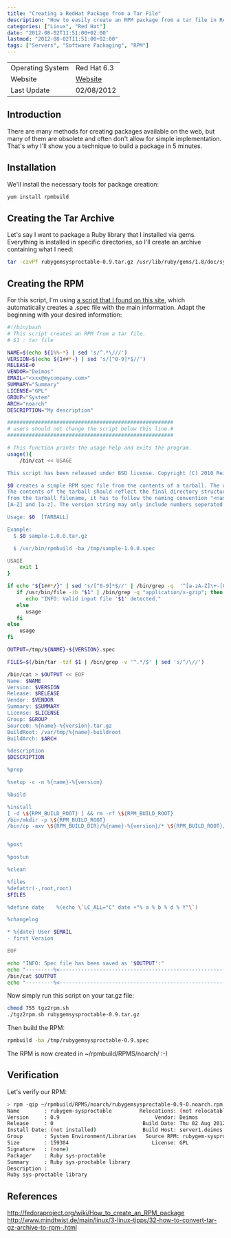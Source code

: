 ```yaml
---
title: "Creating a RedHat Package from a Tar File"
description: "How to easily create an RPM package from a tar file in RedHat environments in just 5 minutes."
categories: ["Linux", "Red Hat"]
date: "2012-08-02T11:51:00+02:00"
lastmod: "2012-08-02T11:51:00+02:00"
tags: ["Servers", "Software Packaging", "RPM"]
---
```


| | |
|---|---|
| Operating System | Red Hat 6.3 |
| Website | [Website](https://www.redhat.com) |
| Last Update | 02/08/2012 |


## Introduction

There are many methods for creating packages available on the web, but many of them are obsolete and often don't allow for simple implementation. That's why I'll show you a technique to build a package in 5 minutes.

## Installation

We'll install the necessary tools for package creation:

```bash
yum install rpmbuild
```

## Creating the Tar Archive

Let's say I want to package a Ruby library that I installed via gems. Everything is installed in specific directories, so I'll create an archive containing what I need:

```bash
tar -czvPf rubygemsysproctable-0.9.tar.gz /usr/lib/ruby/gems/1.8/doc/sys-proctable-0.9.0-x86-linux /usr/lib/ruby/gems/1.8/gems/sys-proctable-0.9.0-x86-linux
```

## Creating the RPM

For this script, I'm using [a script that I found on this site](https://www.mindtwist.de/main/downloads.html?task=summary&cid=3&catid=3), which automatically creates a .spec file with the main information. Adapt the beginning with your desired information:

```bash
#!/bin/bash
# This script creates an RPM from a tar file.
# $1 : tar file

NAME=$(echo ${1%%-*} | sed 's/^.*\///')
VERSION=$(echo ${1##*-} | sed 's/[^0-9]*$//')
RELEASE=0
VENDOR="Deimos"
EMAIL="<xxx@mycompany.com>"
SUMMARY="Summary"
LICENSE="GPL"
GROUP="System"
ARCH="noarch"
DESCRIPTION="My description"

######################################################
# users should not change the script below this line.#
######################################################

# This function prints the usage help and exits the program.
usage(){
    /bin/cat << USAGE

This script has been released under BSD license. Copyright (C) 2010 Reiner Rottmann <rei..rATrottmann.it>

$0 creates a simple RPM spec file from the contents of a tarball. The output may be used as starting point to create more complex RPM spec files.
The contents of the tarball should reflect the final directory structure where you want your files to be deployed. As the name and version get parsed
from the tarball filename, it has to follow the naming convention "<name>-<ver.si.on>.tar.gz". The name may only contain characters from the range
[A-Z] and [a-z]. The version string may only include numbers seperated by dots.

Usage: $0  [TARBALL]

Example:
  $ $0 sample-1.0.0.tar.gz

  $ /usr/bin/rpmbuild -ba /tmp/sample-1.0.0.spec

USAGE
    exit 1
}

if echo "${1##*/}" | sed 's/[^0-9]*$//' | /bin/grep -q  '^[a-zA-Z]\+-[0-9.]\+$'; then
   if /usr/bin/file -ib "$1" | /bin/grep -q "application/x-gzip"; then
      echo "INFO: Valid input file '$1' detected."
   else
      usage
   fi
else
    usage
fi

OUTPUT=/tmp/${NAME}-${VERSION}.spec

FILES=$(/bin/tar -tzf $1 | /bin/grep -v '^.*/$' | sed 's/^/\//')

/bin/cat > $OUTPUT << EOF
Name: $NAME
Version: $VERSION
Release: $RELEASE
Vendor: $VENDOR
Summary: $SUMMARY
License: $LICENSE
Group: $GROUP
Source0: %{name}-%{version}.tar.gz
BuildRoot: /var/tmp/%{name}-buildroot
BuildArch: $ARCH

%description
$DESCRIPTION

%prep

%setup -c -n %{name}-%{version}

%build

%install
[ -d \${RPM_BUILD_ROOT} ] && rm -rf \${RPM_BUILD_ROOT}
/bin/mkdir -p \${RPM_BUILD_ROOT}
/bin/cp -axv \${RPM_BUILD_DIR}/%{name}-%{version}/* \${RPM_BUILD_ROOT}/


%post

%postun

%clean

%files
%defattr(-,root,root)
$FILES

%define date    %(echo \`LC_ALL="C" date +"% a % b % d % Y"\`)

%changelog

* %{date} User $EMAIL
- first Version

EOF

echo "INFO: Spec file has been saved as '$OUTPUT':"
echo "---------%<----------------------------------------------------------------------"
/bin/cat $OUTPUT
echo "---------%<----------------------------------------------------------------------"
```

Now simply run this script on your tar.gz file:

```bash
chmod 755 tgz2rpm.sh
./tgz2rpm.sh rubygemsysproctable-0.9.tar.gz
```

Then build the RPM:

```bash
rpmbuild -ba /tmp/rubygemsysproctable-0.9.spec
```

The RPM is now created in ~/rpmbuild/RPMS/noarch/ :-)

## Verification

Let's verify our RPM:

```bash
> rpm -qip ~/rpmbuild/RPMS/noarch/rubygemsysproctable-0.9-0.noarch.rpm
Name        : rubygem-sysproctable         Relocations: (not relocatable)
Version     : 0.9                               Vendor: Deimos
Release     : 0                             Build Date: Thu 02 Aug 2012 01:19:08 PM CEST
Install Date: (not installed)               Build Host: server1.deimos.fr
Group       : System Environment/Libraries   Source RPM: rubygem-sysproctable-0.9-0.src.rpm
Size        : 159304                           License: GPL
Signature   : (none)
Packager    : Ruby sys-proctable
Summary     : Ruby sys-proctable library
Description :
Ruby sys-proctable library
```

## References

http://fedoraproject.org/wiki/How_to_create_an_RPM_package  
http://www.mindtwist.de/main/linux/3-linux-tipps/32-how-to-convert-tar-gz-archive-to-rpm-.html
